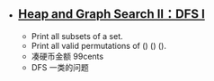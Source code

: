 - ## [Heap and Graph Search II：DFS I](https://docs.google.com/document/d/1D40pTBR841TDuUNkorO2s1vrokee76UDcWU05onmOms/edit#)
  - Print all subsets of a set.    
  - Print all valid permutations of () () ().
  - 凑硬币金额 99cents  
  - DFS 一类的问题  
  
